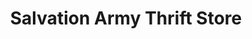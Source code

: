 ---
title: "Salvation Army Thrift Store"
url: /racine/salvation-army-thrift-store/
shop: charity
---
